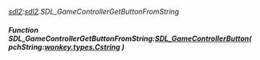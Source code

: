 _[sdl2](../../modules/sdl2/sdl2-module.md):[sdl2](../../modules/sdl2/sdl2-module.md).SDL\_GameControllerGetButtonFromString_
##### Function SDL\_GameControllerGetButtonFromString:[SDL_GameControllerButton](../../modules/sdl2/sdl2-sdl_gamecontrollerbutton.md)( pchString:[wonkey.types.Cstring](../../modules/wonkey/wonkey-types-cstring.md) )
